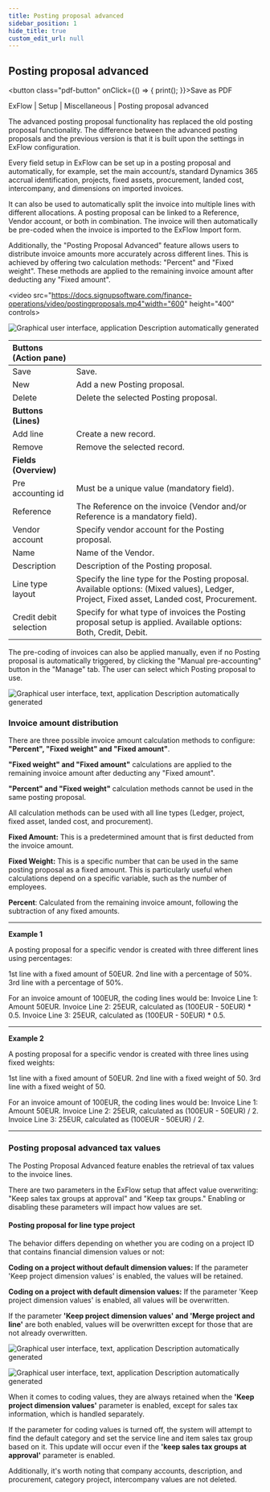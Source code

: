 ```yaml
---
title: Posting proposal advanced
sidebar_position: 1
hide_title: true
custom_edit_url: null
---
```

## Posting proposal advanced 
<button class="pdf-button" onClick={() => { print(); }}>Save as PDF</button>

ExFlow \| Setup \| Miscellaneous \| Posting proposal advanced

The advanced posting proposal functionality has replaced the old posting proposal functionality. The difference between the advanced posting proposals and the previous version is that it is built upon the settings in ExFlow configuration.

Every field setup in ExFlow can be set up in a posting proposal and automatically, for example, set the main account/s, standard Dynamics 365 accrual identification, projects, fixed assets, procurement, landed cost, intercompany, and dimensions on imported invoices. 

It can also be used to automatically split the invoice into multiple lines with different allocations. A posting proposal can be linked to a Reference, Vendor account, or both in combination. The invoice will then automatically be pre-coded when the invoice is imported to the ExFlow Import form. 

Additionally, the "Posting Proposal Advanced" feature allows users to distribute invoice amounts more accurately across different lines. This is achieved by offering two calculation methods: "Percent" and "Fixed weight". These methods are applied to the remaining invoice amount after deducting any "Fixed amount".

<video src="https://docs.signupsoftware.com/finance-operations/video/postingproposals.mp4"width="600" height="400" controls></video>

![Graphical user interface, application Description automatically generated](@site/static/img/media/image86.png)


| Buttons (Action pane) | |
|:-|:-|
| Save                  | Save.                                 |
| New                   | Add a new Posting proposal.           |
| Delete                | Delete the selected Posting proposal. |
| **Buttons (Lines)**       |
| Add line              | Create a new record.        |
| Remove                | Remove the selected record. |
| **Fields (Overview)**     |
| Pre accounting id     | Must be a unique value (mandatory field).                                    |
| Reference             | The Reference on the invoice (Vendor and/or Reference is a mandatory field). |
| Vendor account | Specify vendor account for the Posting proposal. |
| Name | Name of the Vendor. |
| Description | Description of the Posting proposal. |
| Line type layout | Specify the line type for the Posting proposal. Available options: (Mixed values), Ledger, Project, Fixed asset, Landed cost, Procurement. |
| Credit debit selection | Specify for what type of invoices the Posting proposal setup is applied. Available options: Both, Credit, Debit.|

The pre-coding of invoices can also be applied manually, even if no Posting proposal is automatically triggered, by clicking the "Manual pre-accounting" button in the "Manage" tab. The user can select which Posting proposal to use.

![Graphical user interface, text, application Description automatically generated](@site/static/img/media/image87.png)

### Invoice amount distribution

There are three possible invoice amount calculation methods to configure: **"Percent", "Fixed weight" and "Fixed amount"**. 

**"Fixed weight" and "Fixed amount"** calculations are applied to the remaining invoice amount after deducting any "Fixed amount".

**"Percent" and "Fixed weight"** calculation methods cannot be used in the same posting proposal. 

All calculation methods can be used with all line types (Ledger, project, fixed asset, landed cost, and procurement).

**Fixed Amount:** This is a predetermined amount that is first deducted from the invoice amount.

**Fixed Weight:** This is a specific number that can be used in the same posting proposal as a fixed amount. This is particularly useful when calculations depend on a specific variable, such as the number of employees.

**Percent**: Calculated from the remaining invoice amount, following the subtraction of any fixed amounts.

___

**Example 1**

A posting proposal for a specific vendor is created with three different lines using percentages:

1st line with a fixed amount of 50EUR.
2nd line with a percentage of 50%.
3rd line with a percentage of 50%.

For an invoice amount of 100EUR, the coding lines would be:
Invoice Line 1: Amount 50EUR.
Invoice Line 2: 25EUR, calculated as (100EUR - 50EUR) * 0.5.
Invoice Line 3: 25EUR, calculated as (100EUR - 50EUR) * 0.5.

___

 **Example 2**

A posting proposal for a specific vendor is created with three lines using fixed weights:

1st line with a fixed amount of 50EUR.
2nd line with a fixed weight of 50.
3rd line with a fixed weight of 50.

For an invoice amount of 100EUR, the coding lines would be:
Invoice Line 1: Amount 50EUR.
Invoice Line 2: 25EUR, calculated as (100EUR - 50EUR) / 2.
Invoice Line 3: 25EUR, calculated as (100EUR - 50EUR) / 2.

___

### Posting proposal advanced tax values
The Posting Proposal Advanced feature enables the retrieval of tax values to the invoice lines. 

There are two parameters in the ExFlow setup that affect value overwriting: "Keep sales tax groups at approval" and "Keep tax groups." Enabling or disabling these parameters will impact how values are set.

#### Posting proposal for line type project
The behavior differs depending on whether you are coding on a project ID that contains financial dimension values or not:

**Coding on a project without default dimension values:**
If the parameter 'Keep project dimension values' is enabled, the values will be retained.

**Coding on a project with default dimension values:**
If the parameter 'Keep project dimension values' is enabled, all values will be overwritten.

If the parameter **'Keep project dimension values' and 'Merge project and line'** are both enabled, values will be overwritten except for those that are not already overwritten.

![Graphical user interface, text, application Description automatically generated](@site/static/img/media/image262.png)

![Graphical user interface, text, application Description automatically generated](@site/static/img/media/image263.png)

When it comes to coding values, they are always retained when the **'Keep project dimension values'** parameter is enabled, except for sales tax information, which is handled separately.

If the parameter for coding values is turned off, the system will attempt to find the default category and set the service line and item sales tax group based on it. This update will occur even if the **'keep sales tax groups at approval'** parameter is enabled.
 
Additionally, it's worth noting that company accounts, description, and procurement, category project, intercompany values are not deleted.